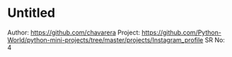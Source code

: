 # Untitled

Author: https://github.com/chavarera
Project: https://github.com/Python-World/python-mini-projects/tree/master/projects/Instagram_profile
SR No: 4